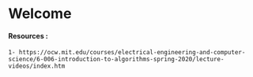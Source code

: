 # Welcome

#### Resources : 
```
1- https://ocw.mit.edu/courses/electrical-engineering-and-computer-science/6-006-introduction-to-algorithms-spring-2020/lecture-videos/index.htm
```
